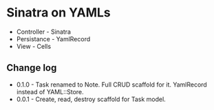 # Sinatra on YAMLs

- Controller - Sinatra
- Persistance - YamlRecord
- View - Cells

## Change log

- 0.1.0 - Task renamed to Note. Full CRUD scaffold for it. YamlRecord instead of YAML::Store.
- 0.0.1 - Create, read, destroy scaffold for Task model.
